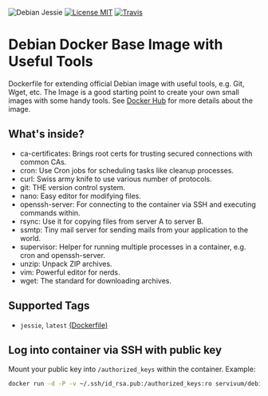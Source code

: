![Debian Jessie](https://img.shields.io/badge/Debian-Jessie-brightgreen.svg?style=flat-square) [![License MIT](https://img.shields.io/badge/license-MIT-blue.svg?style=flat-square)](https://opensource.org/licenses/MIT) [![Travis](https://img.shields.io/travis/servivum/docker-debian.svg?style=flat-square)](https://travis-ci.org/servivum/docker-debian)

# Debian Docker Base Image with Useful Tools

Dockerfile for extending official Debian image with useful tools, e.g. Git, Wget, etc. The Image is a good starting 
point to create your own small images with some handy tools. See [Docker Hub](https://hub.docker.com/r/servivum/debian) 
for more details about the image.

## What's inside?

- ca-certificates: Brings root certs for trusting secured connections with common CAs. 
- cron: Use Cron jobs for scheduling tasks like cleanup processes.
- curl: Swiss army knife to use various number of protocols.
- git: THE version control system.
- nano: Easy editor for modifying files.
- openssh-server: For connecting to the container via SSH and executing commands within.
- rsync: Use it for copying files from server A to server B.
- ssmtp: Tiny mail server for sending mails from your application to the world. 
- supervisor: Helper for running multiple processes in a container, e.g. cron and openssh-server.
- unzip: Unpack ZIP archives.
- vim: Powerful editor for nerds.
- wget: The standard for downloading archives.

## Supported Tags

- `jessie`, `latest` [(Dockerfile)](https://github.com/servivum/docker-debian)

## Log into container via SSH with public key

Mount your public key into `/authorized_keys` within the container. Example:

```bash
docker run -d -P -v ~/.ssh/id_rsa.pub:/authorized_keys:ro servivum/debian
```